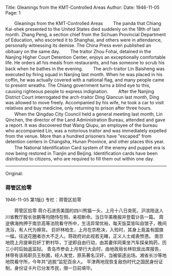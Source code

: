 Title: Gleanings from the KMT-Controlled Areas
Author:
Date: 1946-11-05
Page: 1

　　Gleanings from the KMT-Controlled Areas
　　The panda that Chiang Kai-shek presented to the United States died suddenly on the 18th of last month. Zhang Peng, a section chief from the Sichuan Provincial Department of Education, who escorted it to Shanghai, and others were in attendance, personally witnessing its demise. The China Press even published an obituary on the same day.
　　The traitor Zhou Fohai, detained in the Nanjing Higher Court Detention Center, enjoys an exceptionally comfortable life. He orders all his meals from restaurants, and has someone to scrub his back when he bathes in the evening.
　　The arch-traitor Lin Baisheng was executed by firing squad in Nanjing last month. When he was placed in his coffin, he was actually covered with a national flag, and many people came to present wreaths. The Chiang government turns a blind eye to this, causing righteous people to express indignation.
　　After the Nanjing District Court interrogated the arch-traitor Ding Qiancun last month, Ding was allowed to move freely. Accompanied by his wife, he took a car to visit relatives and buy medicine, only returning to prison after three hours.
　　When the Qingdao City Council held a general meeting last month, Lin Qinchen, the director of the Land Administration Bureau, attended and gave a report. It was discovered that Wang Qiupu, an employee of the bureau who accompanied Lin, was a notorious traitor and was immediately expelled from the venue. More than a hundred prisoners have "escaped" from detention centers in Changsha, Hunan Province, and other places this year.
　　The National Identification Card system of the enemy and puppet era is now being restored in Tianjin and Beijing. Identification cards have been distributed to citizens, who are required to fill them out within one day.



<hr /> 

Original: 


### 蒋管区拾零

1946-11-05
第1版()
专栏：蒋管区拾零

　　蒋管区拾零
    蒋介石进贡美国的四川熊猫一头，上月十八日突死，沪滨陪送人川省教厅股长张鹏等均随侍在侧，亲视断命。当日华美晚报并登载讣告一篇。
    周逆佛海拘押于南京高等法院看守所中，生活异常优裕，每天饭菜皆叫自馆子，晚间洗浴，有人代为擦背。
    巨奸林柏生，上月在京枪决，入殓时，其身上竟盖有国旗一幅，往送花圈者亦大不乏人。蒋政府对此视若无睹，正义人士咸表愤懑。
    南京地院上月提审巨奸丁黔村毕，丁逆即自由行动，由其妻伴同乘坐汽车探亲购药，历三小时后始返监狱。
    青岛市参会上月举行大会时，由地政局长林钦辰出席报告，林带有该局职员王秋圃，经人发觉，原系著名汉奸，当被驱逐出场。湘省长沙等地地院看守所，今年共“逃脱”监犯百余人。
    平津两地现恢复敌伪时代之国民身份证制，身份证卡片已分发市民，限一日前填毕。
